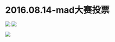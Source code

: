 # 2016.08.14-mad大赛投票
![](https://bilicoverimg.github.io/2016/2016.08.14-mad大赛投票.jpg)
![](https://bilicoverimg.github.io/2016/2016.08.14-mad大赛投票%28平板截图%29.jpg)

![](https://bilicover2016.github.io/2016.08.14.jpg)